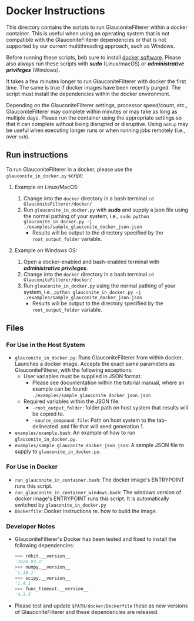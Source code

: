 # Docker Instructions

This directory contains the scripts to run GlauconiteFilterer within a docker
container. This is useful when using an operating system that is not
compatible with the GlauconiteFilterer dependencies or that is not supported by our
current multithreading approach, such as Windows.

Before running these scripts, beb sure to install [docker
software](https://www.docker.com/products/docker-desktop). Please also always
run these scripts with ***sudo*** (Linux/macOS) or ***administrative
privileges*** (Windows).

It takes a few minutes longer to run GlauconiteFilterer with docker the first time. The
same is true if docker images have been recently purged. The script must
install the dependencies within the docker environment.

Depending on the GlauconiteFilterer settings, processor speed/count, etc., GlauconiteFilterer
may complete within minutes or may take as long as multiple days. Please run
the container using the appropriate settings so that it can complete without
being disrupted or disruptive. Using `nohup` may be useful when executing
longer runs or when running jobs remotely (i.e., over `ssh`).

## Run instructions

To run GlauconiteFilterer in a docker, please use the `glauconite_in_docker.py` script:

1. Example on Linux/MacOS:
   1. Change into the `docker` directory in a bash terminal `cd
      GlauconiteFilterer/docker/`
   2. Run `glauconite_in_docker.py` with ***sudo*** and supply a json file using
      the normal pathing of your system, i.e., `sudo python
      glauconite_in_docker.py -j ./examples/sample_glauconite_docker_json.json`
      - Results will be output to the directory specified by the
        `root_output_folder` variable.

2. Example on Windows OS:
   1. Open a docker-enabled and bash-enabled terminal with ***administrative
      privileges***.
   2. Change into the `docker` directory in a bash terminal `cd
      GlauconiteFilterer/docker/`
   3. Run `glauconite_in_docker.py` using the normal pathing of your system,
      i.e., `python glauconite_in_docker.py -j
      ./examples/sample_glauconite_docker_json.json`
      - Results will be output to the directory specified by the
        `root_output_folder` variable.

## Files

### For Use in the Host System

- `glauconite_in_docker.py`: Runs GlauconiteFilterer from within docker. Launches a docker
  image. Accepts the exact same parameters as GlauconiteFilterer, with the following
  exceptions:
  - User variables must be supplied in JSON format.
    - Please see documentation within the tutorial manual, where an example
      can be found: `./examples/sample_glauconite_docker_json.json`
  - Required variables within the JSON file:
    - `-root_output_folder`: folder path on host system that results will be
      copied to.
    - `-source_compound_file`: Path on host system to the tab-delineated .smi
      file that will seed generation 1.
- `examples/example.bash`: An example of how to run `glauconite_in_docker.py`.
- `examples/sample_glauconite_docker_json.json`: A sample JSON file to supply to
  `glauconite_in_docker.py`.

### For Use in Docker

- `run_glauconite_in_container.bash`: The docker image's ENTRYPOINT runs this
  script.
- `run_glauconite_in_container_windows.bash`: The windows version of docker
  image's ENTRYPOINT runs this script. It is automatically switched by
  `glauconite_in_docker.py`
- `Dockerfile`: Docker instructions re. how to build the image.


### Developer Notes

- GlauconiteFilterer's Docker has been tested and fixed to install the following dependencies:
  ```python
  >>> rdkit.__version__
  '2020.03.1'
  >>> numpy.__version__
  '1.18.1'
  >>> scipy.__version__
  '1.4.1'
  >>> func_timeout.__version__
  '4.3.5'
  ```

- Please test and update `$PATH/docker/Dockerfile` these as new versions of GlauconiteFilterer and
  these dependencies are released.